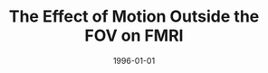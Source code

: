 ---
title: "The Effect of Motion Outside the FOV on FMRI"
date: 1996-01-01
authors_string: F. Yetkin, V. Haughton, R. Cox, J. Hyde, R. Birn, R. Prost
authors:
   - F. Yetkin
   - V. Haughton
   - R. Cox
   - J. Hyde
   - R. Birn
   - R. Prost
author_ids:
   - rasmus_birn
journal: 'AJNR'
volume: 17
issue: 
pages: 1005-1009
book_title: ''
publisher: ''
abstract: ''
project_id: 
paper_url: 
doi: 
data_loc: ''
code_loc: ''
file: '/assets/publications//assets/publications/'
file_name: '/assets/publications/'
type: journal_article
pub_str: ' (1996) AJNR 17: 1005-1009'
layout: publication 
---